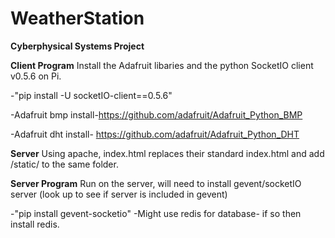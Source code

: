 # WeatherStation
**Cyberphysical Systems Project**

**Client Program**
Install the Adafruit libaries and the  python SocketIO client v0.5.6 on Pi.

-"pip install -U socketIO-client==0.5.6"

-Adafruit bmp install-https://github.com/adafruit/Adafruit_Python_BMP

-Adafruit dht install- https://github.com/adafruit/Adafruit_Python_DHT


**Server**
Using apache, index.html replaces their standard index.html and add /static/ to the same folder. 


**Server Program**
Run on the server, will need to install gevent/socketIO server (look up to see if server is included in gevent)

-"pip install gevent-socketio"
-Might use redis for database- if so then install redis.

